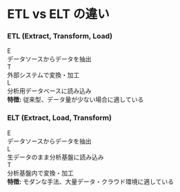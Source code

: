 # ETL vs ELT の違い

<div class="grid grid-cols-2 gap-8 mt-6">

<div v-click="1" class="p-6 bg-gradient-to-br from-blue-50 to-blue-100 rounded-lg">
<h3 class="text-xl font-bold text-blue-800 mb-4">ETL (Extract, Transform, Load)</h3>

<div class="space-y-3">
<div class="flex items-center">
  <div class="w-8 h-8 bg-blue-500 text-white rounded-full flex items-center justify-center text-sm font-bold mr-3">E</div>
  <span>データソースからデータを抽出</span>
</div>
<div class="flex items-center">
  <div class="w-8 h-8 bg-blue-500 text-white rounded-full flex items-center justify-center text-sm font-bold mr-3">T</div>
  <span>外部システムで変換・加工</span>
</div>
<div class="flex items-center">
  <div class="w-8 h-8 bg-blue-500 text-white rounded-full flex items-center justify-center text-sm font-bold mr-3">L</div>
  <span>分析用データベースに読み込み</span>
</div>
</div>

<div class="mt-4 text-sm text-blue-700">
<strong>特徴:</strong> 従来型、データ量が少ない場合に適している
</div>
</div>

<div v-click="2" class="p-6 bg-gradient-to-br from-green-50 to-green-100 rounded-lg">
<h3 class="text-xl font-bold text-green-800 mb-4">ELT (Extract, Load, Transform)</h3>

<div class="space-y-3">
<div class="flex items-center">
  <div class="w-8 h-8 bg-green-500 text-white rounded-full flex items-center justify-center text-sm font-bold mr-3">E</div>
  <span>データソースからデータを抽出</span>
</div>
<div class="flex items-center">
  <div class="w-8 h-8 bg-green-500 text-white rounded-full flex items-center justify-center text-sm font-bold mr-3">L</div>
  <span>生データのまま分析基盤に読み込み</span>
</div>
<div class="flex items-center">
  <div class="w-8 h-8 bg-green-500 text-white rounded-full flex items-center justify-center text-sm font-bold mr-3">T</div>
  <span>分析基盤内で変換・加工</span>
</div>
</div>

<div class="mt-4 text-sm text-green-700">
<strong>特徴:</strong> モダンな手法、大量データ・クラウド環境に適している
</div>
</div>

</div>